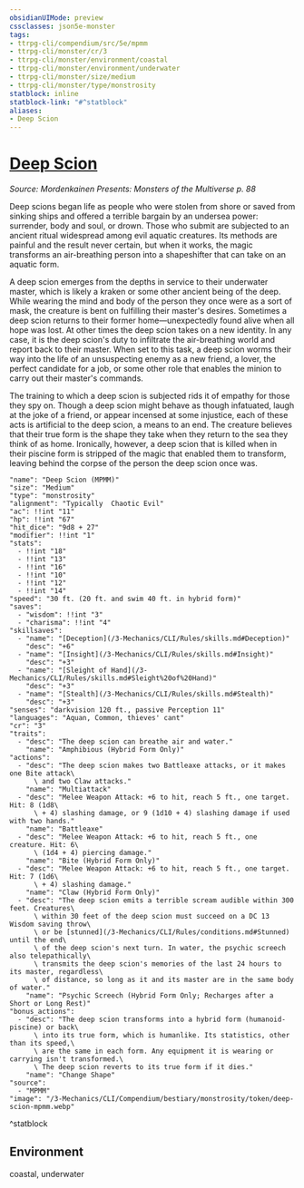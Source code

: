 ```yaml
---
obsidianUIMode: preview
cssclasses: json5e-monster
tags:
- ttrpg-cli/compendium/src/5e/mpmm
- ttrpg-cli/monster/cr/3
- ttrpg-cli/monster/environment/coastal
- ttrpg-cli/monster/environment/underwater
- ttrpg-cli/monster/size/medium
- ttrpg-cli/monster/type/monstrosity
statblock: inline
statblock-link: "#^statblock"
aliases:
- Deep Scion
---
```

# [Deep Scion](3-Mechanics\CLI\Compendium\bestiary\monstrosity/deep-scion-mpmm.md)
*Source: Mordenkainen Presents: Monsters of the Multiverse p. 88*  

Deep scions began life as people who were stolen from shore or saved from sinking ships and offered a terrible bargain by an undersea power: surrender, body and soul, or drown. Those who submit are subjected to an ancient ritual widespread among evil aquatic creatures. Its methods are painful and the result never certain, but when it works, the magic transforms an air-breathing person into a shapeshifter that can take on an aquatic form.

A deep scion emerges from the depths in service to their underwater master, which is likely a kraken or some other ancient being of the deep. While wearing the mind and body of the person they once were as a sort of mask, the creature is bent on fulfilling their master's desires. Sometimes a deep scion returns to their former home—unexpectedly found alive when all hope was lost. At other times the deep scion takes on a new identity. In any case, it is the deep scion's duty to infiltrate the air-breathing world and report back to their master. When set to this task, a deep scion worms their way into the life of an unsuspecting enemy as a new friend, a lover, the perfect candidate for a job, or some other role that enables the minion to carry out their master's commands.

The training to which a deep scion is subjected rids it of empathy for those they spy on. Though a deep scion might behave as though infatuated, laugh at the joke of a friend, or appear incensed at some injustice, each of these acts is artificial to the deep scion, a means to an end. The creature believes that their true form is the shape they take when they return to the sea they think of as home. Ironically, however, a deep scion that is killed when in their piscine form is stripped of the magic that enabled them to transform, leaving behind the corpse of the person the deep scion once was.

```statblock
"name": "Deep Scion (MPMM)"
"size": "Medium"
"type": "monstrosity"
"alignment": "Typically  Chaotic Evil"
"ac": !!int "11"
"hp": !!int "67"
"hit_dice": "9d8 + 27"
"modifier": !!int "1"
"stats":
  - !!int "18"
  - !!int "13"
  - !!int "16"
  - !!int "10"
  - !!int "12"
  - !!int "14"
"speed": "30 ft. (20 ft. and swim 40 ft. in hybrid form)"
"saves":
  - "wisdom": !!int "3"
  - "charisma": !!int "4"
"skillsaves":
  - "name": "[Deception](/3-Mechanics/CLI/Rules/skills.md#Deception)"
    "desc": "+6"
  - "name": "[Insight](/3-Mechanics/CLI/Rules/skills.md#Insight)"
    "desc": "+3"
  - "name": "[Sleight of Hand](/3-Mechanics/CLI/Rules/skills.md#Sleight%20of%20Hand)"
    "desc": "+3"
  - "name": "[Stealth](/3-Mechanics/CLI/Rules/skills.md#Stealth)"
    "desc": "+3"
"senses": "darkvision 120 ft., passive Perception 11"
"languages": "Aquan, Common, thieves' cant"
"cr": "3"
"traits":
  - "desc": "The deep scion can breathe air and water."
    "name": "Amphibious (Hybrid Form Only)"
"actions":
  - "desc": "The deep scion makes two Battleaxe attacks, or it makes one Bite attack\
      \ and two Claw attacks."
    "name": "Multiattack"
  - "desc": "Melee Weapon Attack: +6 to hit, reach 5 ft., one target. Hit: 8 (1d8\
      \ + 4) slashing damage, or 9 (1d10 + 4) slashing damage if used with two hands."
    "name": "Battleaxe"
  - "desc": "Melee Weapon Attack: +6 to hit, reach 5 ft., one creature. Hit: 6\
      \ (1d4 + 4) piercing damage."
    "name": "Bite (Hybrid Form Only)"
  - "desc": "Melee Weapon Attack: +6 to hit, reach 5 ft., one target. Hit: 7 (1d6\
      \ + 4) slashing damage."
    "name": "Claw (Hybrid Form Only)"
  - "desc": "The deep scion emits a terrible scream audible within 300 feet. Creatures\
      \ within 30 feet of the deep scion must succeed on a DC 13 Wisdom saving throw\
      \ or be [stunned](/3-Mechanics/CLI/Rules/conditions.md#Stunned) until the end\
      \ of the deep scion's next turn. In water, the psychic screech also telepathically\
      \ transmits the deep scion's memories of the last 24 hours to its master, regardless\
      \ of distance, so long as it and its master are in the same body of water."
    "name": "Psychic Screech (Hybrid Form Only; Recharges after a Short or Long Rest)"
"bonus_actions":
  - "desc": "The deep scion transforms into a hybrid form (humanoid-piscine) or back\
      \ into its true form, which is humanlike. Its statistics, other than its speed,\
      \ are the same in each form. Any equipment it is wearing or carrying isn't transformed.\
      \ The deep scion reverts to its true form if it dies."
    "name": "Change Shape"
"source":
  - "MPMM"
"image": "/3-Mechanics/CLI/Compendium/bestiary/monstrosity/token/deep-scion-mpmm.webp"
```
^statblock

## Environment

coastal, underwater